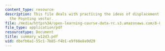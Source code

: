 ```yaml
---
content_type: resource
description: This file deals with practicing the ideas of displacement current and
  the Poynting vector.
file: /media/https%3A/open-learning-course-data-rc.s3.amazonaws.com/8-02t-electricity-and-magnetism-spring-2005/dbefb0a155c17b85f4b1e9f88e8a9d29_summary_w12d3.pdf
file_type: application/pdf
resourcetype: Document
title: summary_w12d3.pdf
uid: dbefb0a1-55c1-7b85-f4b1-e9f88e8a9d29
---
```


